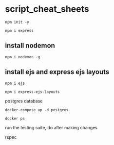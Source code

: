 # script_cheat_sheets


```npm init -y```


```npm i express```

## install nodemon
```npm i nodemon -g```

## install ejs and express ejs layouts

```npm i ejs```

```npm i express-ejs-layouts```



postgres database 




```docker-compose up -d postgres```

```docker ps```

run the testing suite, do after making changes

rspec 


